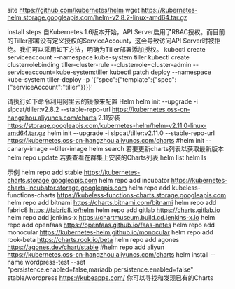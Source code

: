 site https://github.com/kubernetes/helm
wget https://kubernetes-helm.storage.googleapis.com/helm-v2.8.2-linux-amd64.tar.gz

install steps
自Kubernetes 1.6版本开始，API Server启用了RBAC授权。而目前的Tiller部署没有定义授权的ServiceAccount，这会导致访问API Server时被拒绝。我们可以采用如下方法，明确为Tiller部署添加授权。
kubectl create serviceaccount --namespace kube-system tiller
kubectl create clusterrolebinding tiller-cluster-rule --clusterrole=cluster-admin --serviceaccount=kube-system:tiller
kubectl patch deploy --namespace kube-system tiller-deploy -p '{"spec":{"template":{"spec":{"serviceAccount":"tiller"}}}}'

请执行如下命令利用阿里云的镜像来配置 Helm
helm init --upgrade -i slpcat/tiller:v2.8.2 --stable-repo-url https://kubernetes.oss-cn-hangzhou.aliyuncs.com/charts
2.11安装
https://storage.googleapis.com/kubernetes-helm/helm-v2.11.0-linux-amd64.tar.gz
helm init --upgrade -i slpcat/tiller:v2.11.0 --stable-repo-url https://kubernetes.oss-cn-hangzhou.aliyuncs.com/charts
#helm init --canary-image --tiller-image 
helm search
若要更新charts列表以获取最新版本
helm repo update 
若要查看在群集上安装的Charts列表
helm list 
helm ls

示例
helm repo add stable https://kubernetes-charts.storage.googleapis.com
helm repo add incubator https://kubernetes-charts-incubator.storage.googleapis.com
helm repo add kubeless-functions-charts https://kubeless-functions-charts.storage.googleapis.com
helm repo add bitnami https://charts.bitnami.com/bitnami
helm repo add fabric8 https://fabric8.io/helm
helm repo add gitlab https://charts.gitlab.io
helm repo add jenkins-x	https://chartmuseum.build.cd.jenkins-x.io
helm repo add openfaas https://openfaas.github.io/faas-netes
helm repo add monocular https://kubernetes-helm.github.io/monocular
helm repo add rook-beta https://charts.rook.io/beta
helm repo add agones https://agones.dev/chart/stable
#helm repo add aliyun https://kubernetes.oss-cn-hangzhou.aliyuncs.com/charts
helm install --name wordpress-test --set "persistence.enabled=false,mariadb.persistence.enabled=false" stable/wordpress
https://kubeapps.com/ 你可以寻找和发现已有的Charts
